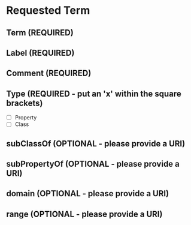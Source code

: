 # Requested Term

## Term (REQUIRED)

## Label (REQUIRED)

## Comment (REQUIRED)

## Type (REQUIRED - put an 'x' within the square brackets)

- [  ] Property
- [  ] Class

## subClassOf (OPTIONAL - please provide a URI)

## subPropertyOf (OPTIONAL - please provide a URI)

## domain (OPTIONAL - please provide a URI)

## range (OPTIONAL - please provide a URI)
